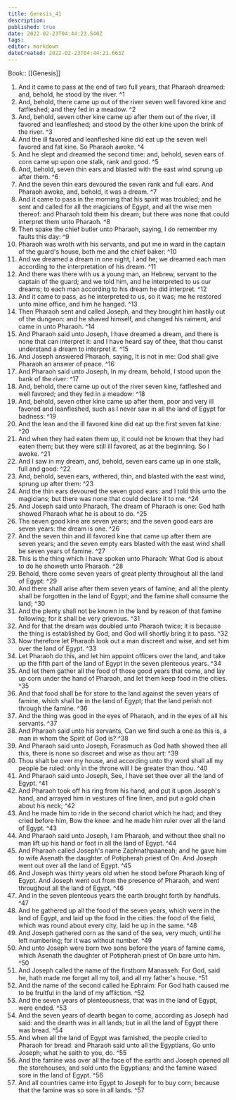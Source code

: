 ```yaml
---
title: Genesis_41
description: 
published: true
date: 2022-02-23T04:44:23.540Z
tags: 
editor: markdown
dateCreated: 2022-02-23T04:44:21.663Z
---
```


 Book:: [[Genesis]]
 1. And it came to pass at the end of two full years, that Pharaoh dreamed: and, behold, he stood by the river. ^1
 2. And, behold, there came up out of the river seven well favored kine and fatfleshed; and they fed in a meadow. ^2
 3. And, behold, seven other kine came up after them out of the river, ill favored and leanfleshed; and stood by the other kine upon the brink of the river. ^3
 4. And the ill favored and leanfleshed kine did eat up the seven well favored and fat kine. So Pharaoh awoke. ^4
 5. And he slept and dreamed the second time: and, behold, seven ears of corn came up upon one stalk, rank and good. ^5
 6. And, behold, seven thin ears and blasted with the east wind sprung up after them. ^6
 7. And the seven thin ears devoured the seven rank and full ears. And Pharaoh awoke, and, behold, it was a dream. ^7
 8. And it came to pass in the morning that his spirit was troubled; and he sent and called for all the magicians of Egypt, and all the wise men thereof: and Pharaoh told them his dream; but there was none that could interpret them unto Pharaoh. ^8
 9. Then spake the chief butler unto Pharaoh, saying, I do remember my faults this day: ^9
 10. Pharaoh was wroth with his servants, and put me in ward in the captain of the guard's house, both me and the chief baker: ^10
 11. And we dreamed a dream in one night, I and he; we dreamed each man according to the interpretation of his dream. ^11
 12. And there was there with us a young man, an Hebrew, servant to the captain of the guard; and we told him, and he interpreted to us our dreams; to each man according to his dream he did interpret. ^12
 13. And it came to pass, as he interpreted to us, so it was; me he restored unto mine office, and him he hanged. ^13
 14. Then Pharaoh sent and called Joseph, and they brought him hastily out of the dungeon: and he shaved himself, and changed his raiment, and came in unto Pharaoh. ^14
 15. And Pharaoh said unto Joseph, I have dreamed a dream, and there is none that can interpret it: and I have heard say of thee, that thou canst understand a dream to interpret it. ^15
 16. And Joseph answered Pharaoh, saying, It is not in me: God shall give Pharaoh an answer of peace. ^16
 17. And Pharaoh said unto Joseph, In my dream, behold, I stood upon the bank of the river: ^17
 18. And, behold, there came up out of the river seven kine, fatfleshed and well favored; and they fed in a meadow: ^18
 19. And, behold, seven other kine came up after them, poor and very ill favored and leanfleshed, such as I never saw in all the land of Egypt for badness: ^19
 20. And the lean and the ill favored kine did eat up the first seven fat kine: ^20
 21. And when they had eaten them up, it could not be known that they had eaten them; but they were still ill favored, as at the beginning. So I awoke. ^21
 22. And I saw in my dream, and, behold, seven ears came up in one stalk, full and good: ^22
 23. And, behold, seven ears, withered, thin, and blasted with the east wind, sprung up after them: ^23
 24. And the thin ears devoured the seven good ears: and I told this unto the magicians; but there was none that could declare it to me. ^24
 25. And Joseph said unto Pharaoh, The dream of Pharaoh is one: God hath showed Pharaoh what he is about to do. ^25
 26. The seven good kine are seven years; and the seven good ears are seven years: the dream is one. ^26
 27. And the seven thin and ill favored kine that came up after them are seven years; and the seven empty ears blasted with the east wind shall be seven years of famine. ^27
 28. This is the thing which I have spoken unto Pharaoh: What God is about to do he showeth unto Pharaoh. ^28
 29. Behold, there come seven years of great plenty throughout all the land of Egypt: ^29
 30. And there shall arise after them seven years of famine; and all the plenty shall be forgotten in the land of Egypt; and the famine shall consume the land; ^30
 31. And the plenty shall not be known in the land by reason of that famine following; for it shall be very grievous. ^31
 32. And for that the dream was doubled unto Pharaoh twice; it is because the thing is established by God, and God will shortly bring it to pass. ^32
 33. Now therefore let Pharaoh look out a man discreet and wise, and set him over the land of Egypt. ^33
 34. Let Pharaoh do this, and let him appoint officers over the land, and take up the fifth part of the land of Egypt in the seven plenteous years. ^34
 35. And let them gather all the food of those good years that come, and lay up corn under the hand of Pharaoh, and let them keep food in the cities. ^35
 36. And that food shall be for store to the land against the seven years of famine, which shall be in the land of Egypt; that the land perish not through the famine. ^36
 37. And the thing was good in the eyes of Pharaoh, and in the eyes of all his servants. ^37
 38. And Pharaoh said unto his servants, Can we find such a one as this is, a man in whom the Spirit of God is? ^38
 39. And Pharaoh said unto Joseph, Forasmuch as God hath showed thee all this, there is none so discreet and wise as thou art: ^39
 40. Thou shalt be over my house, and according unto thy word shall all my people be ruled: only in the throne will I be greater than thou. ^40
 41. And Pharaoh said unto Joseph, See, I have set thee over all the land of Egypt. ^41
 42. And Pharaoh took off his ring from his hand, and put it upon Joseph's hand, and arrayed him in vestures of fine linen, and put a gold chain about his neck; ^42
 43. And he made him to ride in the second chariot which he had; and they cried before him, Bow the knee: and he made him ruler over all the land of Egypt. ^43
 44. And Pharaoh said unto Joseph, I am Pharaoh, and without thee shall no man lift up his hand or foot in all the land of Egypt. ^44
 45. And Pharaoh called Joseph's name Zaphnathpaaneah; and he gave him to wife Asenath the daughter of Potipherah priest of On. And Joseph went out over all the land of Egypt. ^45
 46. And Joseph was thirty years old when he stood before Pharaoh king of Egypt. And Joseph went out from the presence of Pharaoh, and went throughout all the land of Egypt. ^46
 47. And in the seven plenteous years the earth brought forth by handfuls. ^47
 48. And he gathered up all the food of the seven years, which were in the land of Egypt, and laid up the food in the cities: the food of the field, which was round about every city, laid he up in the same. ^48
 49. And Joseph gathered corn as the sand of the sea, very much, until he left numbering; for it was without number. ^49
 50. And unto Joseph were born two sons before the years of famine came, which Asenath the daughter of Potipherah priest of On bare unto him. ^50
 51. And Joseph called the name of the firstborn Manasseh: For God, said he, hath made me forget all my toil, and all my father's house. ^51
 52. And the name of the second called he Ephraim: For God hath caused me to be fruitful in the land of my affliction. ^52
 53. And the seven years of plenteousness, that was in the land of Egypt, were ended. ^53
 54. And the seven years of dearth began to come, according as Joseph had said: and the dearth was in all lands; but in all the land of Egypt there was bread. ^54
 55. And when all the land of Egypt was famished, the people cried to Pharaoh for bread: and Pharaoh said unto all the Egyptians, Go unto Joseph; what he saith to you, do. ^55
 56. And the famine was over all the face of the earth: and Joseph opened all the storehouses, and sold unto the Egyptians; and the famine waxed sore in the land of Egypt. ^56
 57. And all countries came into Egypt to Joseph for to buy corn; because that the famine was so sore in all lands. ^57
